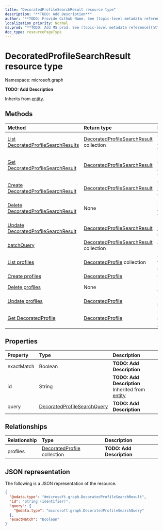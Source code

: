 ```yaml
---
title: "DecoratedProfileSearchResult resource type"
description: "**TODO: Add Description**"
author: "**TODO: Provide Github Name. See [topic-level metadata reference](https://msgo.azurewebsites.net/add/document/guidelines/metadata.html#topic-level-metadata)**"
localization_priority: Normal
ms.prod: "**TODO: Add MS prod. See [topic-level metadata reference](https://msgo.azurewebsites.net/add/document/guidelines/metadata.html#topic-level-metadata)**"
doc_type: resourcePageType
---
```


# DecoratedProfileSearchResult resource type


Namespace: microsoft.graph

**TODO: Add Description**


Inherits from [entity](../resources/entity.md).

## Methods
|Method|Return type|Description|
|:---|:---|:---|
|[List DecoratedProfileSearchResults](../api/decoratedprofilesearchresult-list.md)|[DecoratedProfileSearchResult](../resources/decoratedprofilesearchresult.md) collection|Get a list of the [DecoratedProfileSearchResult](../resources/decoratedprofilesearchresult.md) objects and their properties.|
|[Get DecoratedProfileSearchResult](../api/decoratedprofilesearchresult-get.md)|[DecoratedProfileSearchResult](../resources/decoratedprofilesearchresult.md)|Read the properties and relationships of a [DecoratedProfileSearchResult](../resources/decoratedprofilesearchresult.md) object.|
|[Create DecoratedProfileSearchResult](../api/decoratedprofilesearchresult-post-decoratedprofilesearchresults.md)|[DecoratedProfileSearchResult](../resources/decoratedprofilesearchresult.md)|Create a new [DecoratedProfileSearchResult](../resources/decoratedprofilesearchresult.md) object.|
|[Delete DecoratedProfileSearchResult](../api/decoratedprofilesearchresult-delete.md)|None|Deletes a [DecoratedProfileSearchResult](../resources/decoratedprofilesearchresult.md) object.|
|[Update DecoratedProfileSearchResult](../api/decoratedprofilesearchresult-update.md)|[DecoratedProfileSearchResult](../resources/decoratedprofilesearchresult.md)|Update the properties of a [DecoratedProfileSearchResult](../resources/decoratedprofilesearchresult.md) object.|
|[batchQuery](../api/decoratedprofilesearchresult-batchquery.md)|[DecoratedProfileSearchResult](../resources/decoratedprofilesearchresult.md) collection|**TODO: Add Description**|
|[List profiles](../api/decoratedprofilesearchresult-list-profiles.md)|[DecoratedProfile](../resources/decoratedprofile.md) collection|Get the DecoratedProfiles from the profiles navigation property.|
|[Create profiles](../api/decoratedprofilesearchresult-post-profiles.md)|[DecoratedProfile](../resources/decoratedprofile.md)|Create a new profiles object.|
|[Delete profiles](../api/decoratedprofilesearchresult-delete-profiles.md)|None|Delete a [DecoratedProfile](../resources/decoratedprofile.md) object.|
|[Update profiles](../api/decoratedprofilesearchresult-update-profiles.md)|[DecoratedProfile](../resources/decoratedprofile.md)|Update the properties of a profiles object.|
|[Get DecoratedProfile](../api/decoratedprofile-get.md)|[DecoratedProfile](../resources/decoratedprofile.md)|Read the properties and relationships of a [DecoratedProfile](../resources/decoratedprofile.md) object.|

## Properties
|Property|Type|Description|
|:---|:---|:---|
|exactMatch|Boolean|**TODO: Add Description**|
|id|String|**TODO: Add Description** Inherited from [entity](../resources/entity.md)|
|query|[DecoratedProfileSearchQuery](../resources/decoratedprofilesearchquery.md)|**TODO: Add Description**|

## Relationships
|Relationship|Type|Description|
|:---|:---|:---|
|profiles|[DecoratedProfile](../resources/decoratedprofile.md) collection|**TODO: Add Description**|

## JSON representation
The following is a JSON representation of the resource.
<!-- {
  "blockType": "resource",
  "keyProperty": "id",
  "@odata.type": "microsoft.graph.DecoratedProfileSearchResult",
  "baseType": "microsoft.graph.entity",
  "openType": false
}
-->
``` json
{
  "@odata.type": "#microsoft.graph.DecoratedProfileSearchResult",
  "id": "String (identifier)",
  "query": {
    "@odata.type": "microsoft.graph.DecoratedProfileSearchQuery"
  },
  "exactMatch": "Boolean"
}
```

